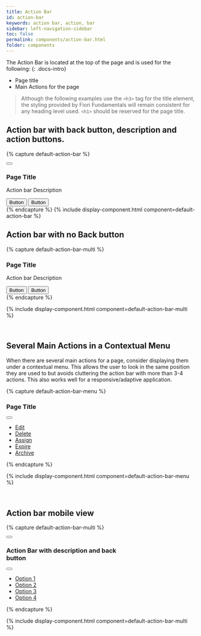 ```yaml
---
title: Action Bar
id: action-bar
keywords: action bar, action, bar
sidebar: left-navigation-sidebar
toc: false
permalink: components/action-bar.html
folder: components
---
```


The Action Bar is located at the top of the page and is used for the following:
{: .docs-intro}
- Page title
- Main Actions for the page

> Although the following examples use the `<h3>` tag for the title element, the styling provided by Fiori Fundamentals will remain consistent for any heading level used. `<h1>` should be reserved for the page title.


## Action bar with back button, description and action buttons.
{% capture default-action-bar %}
<div class="fd-action-bar">
    <div class="fd-action-bar__back">
        <button class="fd-button--light fd-button--compact sap-icon--nav-back"></button>
    </div>
    <div class="fd-action-bar__header">
        <h3 class="fd-action-bar__title">
        Page Title
        </h3>
        <p class="fd-action-bar__description">Action bar Description </p>
    </div>
    <div class="fd-action-bar__actions">
        <button class=" fd-button--primary fd-button--l">Button</button>
        <button class=" fd-button--main fd-button--l">Button</button>
    </div>
</div>
{% endcapture %}
{% include display-component.html component=default-action-bar %}

<br/>

## Action bar with no Back button

{% capture default-action-bar-multi %}
<div class="fd-action-bar">
    <div class="fd-action-bar__header">
        <h3 class="fd-action-bar__title">
            Page Title
        </h3>
        <p class="fd-action-bar__description">Action bar Description </p>
    </div>
    <div class="fd-action-bar__actions">
        <button class=" fd-button--primary fd-button--l">Button</button>
        <button class=" fd-button--main fd-button--l">Button</button>
    </div>
</div>
{% endcapture %}

{% include display-component.html component=default-action-bar-multi %}

<br/>

## Several Main Actions in a Contextual Menu

When there are several main actions for a page, consider displaying them under a contextual menu. This allows the user to look in the same position they are used to but avoids cluttering the action bar with more than 3-4 actions. This also works well for a responsive/adaptive application.

{% capture default-action-bar-menu %}
<div class="fd-action-bar">
    <div class="fd-action-bar__header">
      <h3 class="fd-action-bar__title">
          Page Title
      </h3>
    </div>
    <div class="fd-action-bar__actions">
            <div class="fd-popover">
                <div class="fd-popover__control">
                    <button class="fd-button--light sap-icon--overflow"
                    aria-controls="wgxzK859" aria-haspopup="true" aria-expanded="false" aria-label="More"></button>
                </div>
                <div class="fd-popover__body" aria-hidden="true" id="wgxzK859">
                    <nav class="fd-menu" id="">
                        <ul class="fd-menu__list">
                            <li><a href="#" class="fd-menu__item">Edit</a></li>
                            <li><a href="#" class="fd-menu__item">Delete</a></li>
                            <li><a href="#" class="fd-menu__item">Assign</a></li>
                            <li><a href="#" class="fd-menu__item">Expire</a></li>
                            <li><a href="#" class="fd-menu__item">Archive</a></li>
                        </ul>
                    </nav>
                </div>
            </div>
        </div>
</div>
{% endcapture %}

{% include display-component.html component=default-action-bar-menu %}

<br/>

## Action bar mobile view

{% capture default-action-bar-multi %}
<div style="width:319px;">
    <div class="fd-action-bar">
        <div class="fd-action-bar__back">
            <button class="fd-button--light fd-button--compact sap-icon--nav-back"></button>
        </div>
        <div class="fd-action-bar__header">
            <h3 class="fd-action-bar__title">
                Action Bar with description and back button
            </h3>
        </div>
        <div class="fd-action-bar__actions">
            <div class="fd-popover">
                <div class="fd-popover__control">
                    <button class="fd-button--light sap-icon--overflow"
                    aria-controls="wgxzK85" aria-haspopup="true" aria-expanded="false" aria-label="More"></button>
                </div>
                <div class="fd-popover__body" aria-hidden="true" id="wgxzK85">
                    <nav class="fd-menu" id="">
                        <ul class="fd-menu__list">
                            <li><a href="#" class="fd-menu__item">Option 1</a></li>
                            <li><a href="#" class="fd-menu__item">Option 2</a></li>
                            <li><a href="#" class="fd-menu__item">Option 3</a></li>
                            <li><a href="#" class="fd-menu__item">Option 4</a></li>
                        </ul>
                    </nav>
                </div>
            </div>
        </div>
    </div>
</div>
{% endcapture %}

{% include display-component.html component=default-action-bar-multi %}
